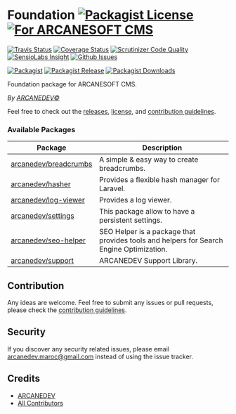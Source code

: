 # Foundation [![Packagist License][badge_license]](LICENSE.md) [![For ARCANESOFT CMS][badge_arcanesoft]][link-arcanesoft]

[![Travis Status][badge_build]][link-travis]
[![Coverage Status][badge_coverage]][link-scrutinizer]
[![Scrutinizer Code Quality][badge_quality]][link-scrutinizer]
[![SensioLabs Insight][badge_insight]][link-insight]
[![Github Issues][badge_issues]][link-github-issues]

[![Packagist][badge_package]][link-packagist]
[![Packagist Release][badge_release]][link-packagist]
[![Packagist Downloads][badge_downloads]][link-packagist]

Foundation package for ARCANESOFT CMS.

*By [ARCANEDEV&copy;](http://www.arcanedev.net/)*

Feel free to check out the [releases](https://github.com/ARCANESOFT/Foundation/releases), [license](LICENSE.md), and [contribution guidelines](CONTRIBUTING.md).

### Available Packages

| Package                                                           | Description                                                                             |
| ----------------------------------------------------------------- | --------------------------------------------------------------------------------------- |
| [arcanedev/breadcrumbs](https://github.com/ARCANEDEV/Breadcrumbs) | A simple &amp; easy way to create breadcrumbs.                                          |
| [arcanedev/hasher](https://github.com/ARCANEDEV/Hasher)           | Provides a flexible hash manager for Laravel.                                           |
| [arcanedev/log-viewer](https://github.com/ARCANEDEV/LogViewer)    | Provides a log viewer.                                                                  |
| [arcanedev/settings](https://github.com/ARCANEDEV/Settings)       | This package allow to have a persistent settings.                                       |
| [arcanedev/seo-helper](https://github.com/ARCANEDEV/SEO-Helper)   | SEO Helper is a package that provides tools and helpers for Search Engine Optimization. |
| [arcanedev/support](https://github.com/ARCANEDEV/Support)         | ARCANEDEV Support Library.                                                              |

## Contribution

Any ideas are welcome. Feel free to submit any issues or pull requests, please check the [contribution guidelines](CONTRIBUTING.md).

## Security

If you discover any security related issues, please email arcanedev.maroc@gmail.com instead of using the issue tracker.

## Credits

- [ARCANEDEV][link-author]
- [All Contributors][link-contributors]

[badge_license]:      https://img.shields.io/packagist/l/arcanesoft/foundation.svg?style=flat-square
[badge_arcanesoft]:   https://img.shields.io/badge/For-ARCANESOFT%20CMS-orange.svg?style=flat-square
[badge_build]:        https://img.shields.io/travis/ARCANESOFT/Foundation.svg?style=flat-square
[badge_coverage]:     https://img.shields.io/scrutinizer/coverage/g/ARCANESOFT/Foundation.svg?style=flat-square
[badge_quality]:      https://img.shields.io/scrutinizer/g/ARCANESOFT/Foundation.svg?style=flat-square
[badge_insight]:      https://img.shields.io/sensiolabs/i/0e0105f7-211f-47cb-a7b8-e6357e2f616b.svg?style=flat-square
[badge_issues]:       https://img.shields.io/github/issues/ARCANESOFT/Foundation.svg?style=flat-square
[badge_package]:      https://img.shields.io/badge/package-arcanesoft/foundation-blue.svg?style=flat-square
[badge_release]:      https://img.shields.io/packagist/v/arcanesoft/foundation.svg?style=flat-square
[badge_downloads]:    https://img.shields.io/packagist/dt/arcanesoft/foundation.svg?style=flat-square

[link-arcanesoft]:    https://github.com/ARCANESOFT/ARCANESOFT
[link-author]:        https://github.com/arcanedev-maroc
[link-github-repo]:   https://github.com/ARCANESOFT/Foundation
[link-github-issues]: https://github.com/ARCANESOFT/Foundation/issues
[link-contributors]:  https://github.com/ARCANESOFT/Foundation/graphs/contributors
[link-packagist]:     https://packagist.org/packages/arcanesoft/foundation
[link-travis]:        https://travis-ci.org/ARCANESOFT/Foundation
[link-scrutinizer]:   https://scrutinizer-ci.com/g/ARCANESOFT/Foundation/?branch=master
[link-insight]:       https://insight.sensiolabs.com/projects/0e0105f7-211f-47cb-a7b8-e6357e2f616b
